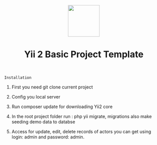 <p align="center">
    <a href="https://github.com/yiisoft" target="_blank">
        <img src="https://avatars0.githubusercontent.com/u/993323" height="100px">
    </a>
    <h1 align="center">Yii 2 Basic Project Template</h1>
    <br>
</p>

    Installation

1. First you need git clone current project

2. Config you local server 

3. Run composer update for downloading Yii2 core

4. In the root project folder run : php yii migrate, migrations also make seeding demo data to databse

5. Access for update, edit, delete records of actors you can get using login: admin and password: admin. 
